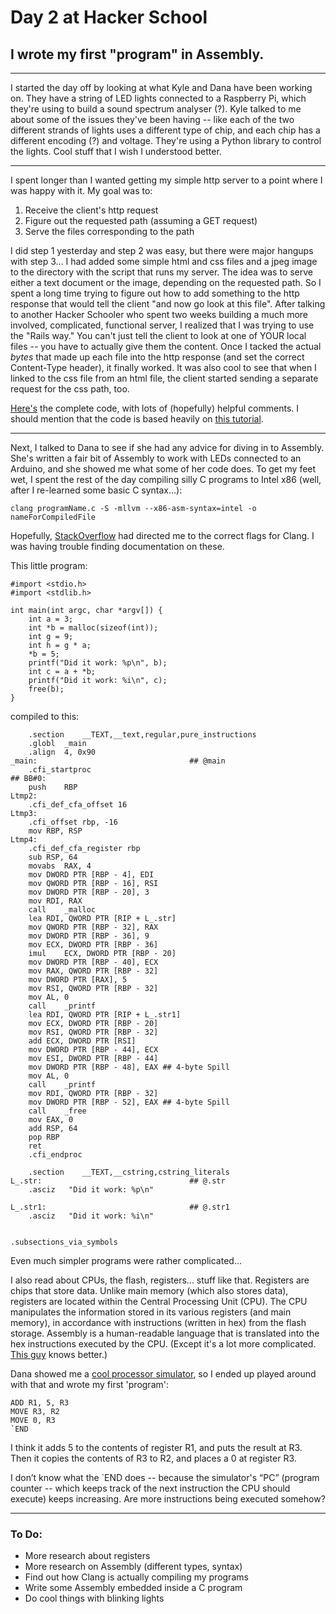 # Day 2 at Hacker School
## I wrote my first "program" in Assembly.

-----

I started the day off by looking at what Kyle and Dana have been working on. They have a string of LED lights connected to a Raspberry Pi, which they're using to build a sound spectrum analyser (?). Kyle talked to me about some of the issues they've been having -- like each of the two different strands of lights uses a different type of chip, and each chip has a different encoding (?) and voltage. They're using a Python library to control the lights. Cool stuff that I wish I understood better.

--------------

I spent longer than I wanted getting my simple http server to a point where I was happy with it. My goal was to:

1. Receive the client's http request
2. Figure out the requested path (assuming a GET request)
3. Serve the files corresponding to the path

I did step 1 yesterday and step 2 was easy, but there were major hangups with step 3... I had added some simple html and css files and a jpeg image to the directory with the script that runs my server. The idea was to serve either a text document or the image, depending on the requested path. So I spent a long time trying to figure out how to add something to the http response that would tell the client "and now go look at this file". After talking to another Hacker Schooler who spent two weeks building a much more involved, complicated, functional server, I realized that I was trying to use the "Rails way." You can't just tell the client to look at one of YOUR local files -- you have to actually give them the content. Once I tacked the actual *bytes* that made up each file into the http response (and set the correct Content-Type header), it finally worked. It was also cool to see that when I linked to the css file from an html file, the client started sending a separate request for the css path, too.

[Here's](https://github.com/sophiadavis/http-server) the complete code, with lots of (hopefully) helpful comments. I should mention that the code is based heavily on [this tutorial](http://www.binarytides.com/python-socket-programming-tutorial/).

--------------

Next, I talked to Dana to see if she had any advice for diving in to Assembly. She's written a fair bit of Assembly to work with LEDs connected to an Arduino, and she showed me what some of her code does. To get my feet wet, I spent the rest of the day compiling silly C programs to Intel x86 (well, after I re-learned some basic C syntax...): 

```
clang programName.c -S -mllvm --x86-asm-syntax=intel -o nameForCompiledFile
```

Hopefully, [StackOverflow](http://stackoverflow.com/questions/10990018/how-to-generate-assembly-code-with-clang-in-intel-syntax) had directed me to the correct flags for Clang. I was having trouble finding documentation on these.

This little program:

```
#import <stdio.h>
#import <stdlib.h>

int main(int argc, char *argv[]) {
    int a = 3;
    int *b = malloc(sizeof(int));
    int g = 9;
    int h = g * a;
    *b = 5;
    printf("Did it work: %p\n", b);
    int c = a + *b;
    printf("Did it work: %i\n", c);
    free(b);
}
```
compiled to this:

```
	.section	__TEXT,__text,regular,pure_instructions
	.globl	_main
	.align	4, 0x90
_main:                                  ## @main
	.cfi_startproc
## BB#0:
	push	RBP
Ltmp2:
	.cfi_def_cfa_offset 16
Ltmp3:
	.cfi_offset rbp, -16
	mov	RBP, RSP
Ltmp4:
	.cfi_def_cfa_register rbp
	sub	RSP, 64
	movabs	RAX, 4
	mov	DWORD PTR [RBP - 4], EDI
	mov	QWORD PTR [RBP - 16], RSI
	mov	DWORD PTR [RBP - 20], 3
	mov	RDI, RAX
	call	_malloc
	lea	RDI, QWORD PTR [RIP + L_.str]
	mov	QWORD PTR [RBP - 32], RAX
	mov	DWORD PTR [RBP - 36], 9
	mov	ECX, DWORD PTR [RBP - 36]
	imul	ECX, DWORD PTR [RBP - 20]
	mov	DWORD PTR [RBP - 40], ECX
	mov	RAX, QWORD PTR [RBP - 32]
	mov	DWORD PTR [RAX], 5
	mov	RSI, QWORD PTR [RBP - 32]
	mov	AL, 0
	call	_printf
	lea	RDI, QWORD PTR [RIP + L_.str1]
	mov	ECX, DWORD PTR [RBP - 20]
	mov	RSI, QWORD PTR [RBP - 32]
	add	ECX, DWORD PTR [RSI]
	mov	DWORD PTR [RBP - 44], ECX
	mov	ESI, DWORD PTR [RBP - 44]
	mov	DWORD PTR [RBP - 48], EAX ## 4-byte Spill
	mov	AL, 0
	call	_printf
	mov	RDI, QWORD PTR [RBP - 32]
	mov	DWORD PTR [RBP - 52], EAX ## 4-byte Spill
	call	_free
	mov	EAX, 0
	add	RSP, 64
	pop	RBP
	ret
	.cfi_endproc

	.section	__TEXT,__cstring,cstring_literals
L_.str:                                 ## @.str
	.asciz	 "Did it work: %p\n"

L_.str1:                                ## @.str1
	.asciz	 "Did it work: %i\n"


.subsections_via_symbols
```

Even much simpler programs were rather complicated...

I also read about CPUs, the flash, registers... stuff like that. Registers are chips that store data. Unlike main memory (which also stores data), registers are located within the Central Processing Unit (CPU). The CPU manipulates the information stored in its various registers (and main memory), in accordance with instructions (written in hex) from the flash storage. Assembly is a human-readable language that is translated into the hex instructions executed by the CPU. (Except it's a lot more complicated. [This guy](http://www.avr-asm-tutorial.net/avr_en/beginner/) knows better.)


Dana showed me a [cool processor simulator](http://ivanzuzak.info/FRISCjs/webapp/), so I ended up played around with that and wrote my first 'program':

```
ADD R1, 5, R3
MOVE R3, R2
MOVE 0, R3
`END
```
I think it adds 5 to the contents of register R1, and puts the result at R3. Then it copies the contents of R3 to R2, and places a 0 at register R3.

I don’t know what the `END does -- because the simulator's “PC” (program counter -- which keeps track of the next instruction the CPU should execute) keeps increasing. Are more instructions being executed somehow? 

------

### To Do:  
* More research about registers  
* More research on Assembly (different types, syntax)  
* Find out how Clang is actually compiling my programs  
* Write some Assembly embedded inside a C program
* Do cool things with blinking lights     